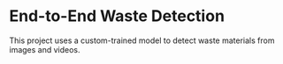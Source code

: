# End-to-End Waste Detection

This project uses a custom-trained model to detect waste materials from images and videos.
